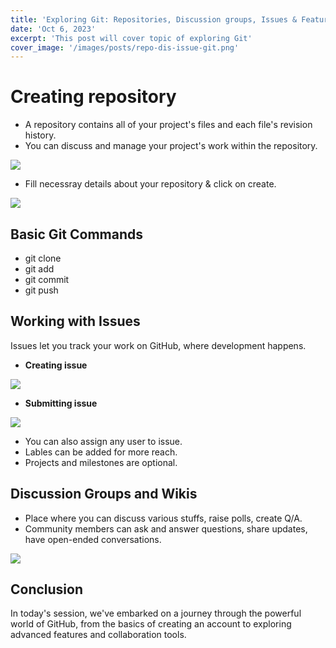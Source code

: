 ```yaml
---
title: 'Exploring Git: Repositories, Discussion groups, Issues & Features'
date: 'Oct 6, 2023'
excerpt: 'This post will cover topic of exploring Git'
cover_image: '/images/posts/repo-dis-issue-git.png'
---
```


# Creating repository
- A repository contains all of your project's files and each file's revision history.
- You can discuss and manage your project's work within the repository.

![](https://blogger.googleusercontent.com/img/b/R29vZ2xl/AVvXsEjv_uaF3SvNCSqO0OYbSoAW1uexluhwYS9-vlyX42pEsN6QeUtSFcY8hGzt1Oirn8QZvDvJwbZBZRu5a6h7BvGPaOdoCtDQrX_MKADy2c1XXHBgKeNjrgRQV_xVfJ9Ff0kkCZWNAHqMLmDcSRndWOWhLQW_JnEE39J_w2fQlZy9qqIPkz2UtFDw0mDHnCA/s600/Screenshot%202023-10-05%20120304.png)

- Fill necessray details about your repository & click on create.

![](https://blogger.googleusercontent.com/img/b/R29vZ2xl/AVvXsEgXOmy_5SOzdbX_6W9264MnyzGzbO2RvESbfMW7xVe4mWNyFm8ncmSTAELtm7E2y19haIwIbniMjhHtvnffuvB5j6OVn10vYv5zyFbLRJMZ2SST-NTiGlHmfmSbR8O9YqVhjgUYXx_MuHHzY3zki5DhNhE181f_pEQKvv3hhpCrNcYNP8nuUXuqx9Laih0/s847/Screenshot%202023-10-05%20120737.png)

## Basic Git Commands
- git clone
- git add
- git commit
- git push

## Working with Issues
Issues let you track your work on GitHub, where development happens.
- **Creating issue**

![](https://blogger.googleusercontent.com/img/b/R29vZ2xl/AVvXsEgDnQP1QTJ-O59lV3d1DkeyYV6ehHfBcMAsAuRnzQf2fdC7kPBrE4WTN43iFPGtq3XeAPthMX0hs-lrIJzxUzFvWwd0iTFCnvEj53G6LZSTEED6EO9U9Xjx5Kg5uobycpgu3piOgKlwcG-0eySBrSzSjTpPwciKRcCKF8jYm1AMYKkNwmHiZdttYxFF7co/s400/Screenshot%202023-10-05%20121826.png)

- **Submitting issue**

![](https://blogger.googleusercontent.com/img/b/R29vZ2xl/AVvXsEh-8RVcGH89ugO8G1QuOG2ykT2dJd9FkTfQq-MlZhPnNJ1wvQsWWAyHcFbXjuyRinFp-gPLwjXmdk6LQLzyRK7HMo3HJQ3R4r0WtBN3mZTc_WPYQi_JAXLKm4SVL1LyaOvI1kfMwphYthCMkOJE0Z474h8IfkOBlrNDlQVWiCinWTpOiytDflZ8IBJYxwU/s400/Screenshot%202023-10-05%20122258.png)

- You can also assign any user to issue.
- Lables can be added for more reach.
- Projects and milestones are optional.

## Discussion Groups and Wikis
- Place where you can discuss various stuffs, raise polls, create Q/A.
- Community members can ask and answer questions, share updates, have open-ended conversations.

![](https://blogger.googleusercontent.com/img/b/R29vZ2xl/AVvXsEhobZkwI3pRlmwJbTNVEtcAZRBBlxAWOV0Gec8_65_DpWtRBEGNFdtlpeGx7qe98M6-0Bet28P7oZ3YS1q055oT8nHwkpqSNZ_mZWOaR7ZhCuqOyToAApDCOln_Cg3vs75RKpf1N_5D7aIh82K5FY8byu0Y0OzVFa3h3OYBtrsnSUFhhfyXQeOJfMpOpA8/s400/Screenshot%202023-10-05%20122852.png)

## Conclusion
In today's session, we've embarked on a journey through the powerful world of GitHub, from the basics of creating an account to exploring advanced features and collaboration tools. 